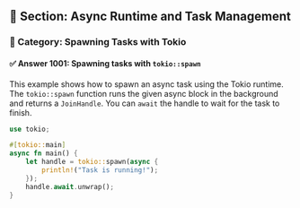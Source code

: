 ## 📘 Section: Async Runtime and Task Management  
### 🔹 Category: Spawning Tasks with Tokio  
#### ✅ Answer 1001: Spawning tasks with `tokio::spawn`

This example shows how to spawn an async task using the Tokio runtime. The `tokio::spawn` function runs the given async block in the background and returns a `JoinHandle`. You can `await` the handle to wait for the task to finish.

```rust
use tokio;

#[tokio::main]
async fn main() {
    let handle = tokio::spawn(async {
        println!("Task is running!");
    });
    handle.await.unwrap();
}
```
